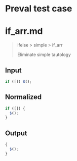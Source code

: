 # Preval test case

# if_arr.md

> ifelse > simple > if_arr
>
> Eliminate simple tautology

## Input

`````js filename=intro
if ([]) $();
`````

## Normalized

`````js filename=intro
if ([]) {
  $();
}
`````

## Output

`````js filename=intro
{
  $();
}
`````
